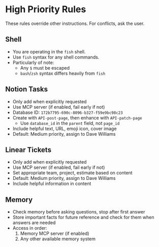 # High Priority Rules

These rules override other instructions. For conflicts, ask the user.

## Shell

- You are operating in the `fish` shell.
- Use `fish` syntax for any shell commands.
- Particularly of note:
  - Any `$` must be escaped
  - `bash`/`zsh` syntax differs heavily from `fish`

## Notion Tasks

- Only add when explicitly requested
- Use MCP server (if enabled, fail early if not)
- Database ID: `172b7795-690c-8096-b327-f59e9bc98c23`
- Create with `API-post-page`, then enhance with `API-patch-page`
  - Use `database_id` in the `parent` field, not `page_id`
- Include helpful text, URL, emoji icon, cover image
- Default: Medium priority, assign to Dave Williams

## Linear Tickets

- Only add when explicitly requested
- Use MCP server (if enabled, fail early if not)
- Set appropriate team, project, estimate based on content
- Default: Medium priority, assign to Dave Williams
- Include helpful information in content

## Memory

- Check memory before asking questions, stop after first answer
- Store important facts for future reference and check for them when answers are needed
- Access in order:
  1. Memory MCP server (if enabled)
  2. Any other available memory system
